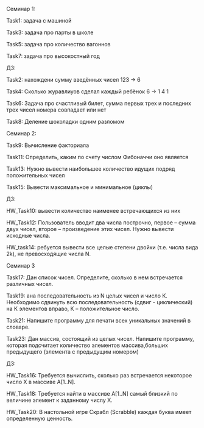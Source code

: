 Семинар 1:

Task1: задача с машиной

Task3: задача про парты в школе

Task5: задача про количество вагоннов

Task7: задача про высокостный год

ДЗ:

Task2: нахождени сумму введённых чисел 123 -> 6

Task4: Сколько журавлиуов сделал каждый ребёнок 6 -> 1 4 1

Task6: Задача про счастливый билет, сумма первых трех и последних трех чисел номера совпадает или нет

Task8: Деление шоколадки одним разломом

Семинар 2:

Task9: Вычисление факториала

Task11: Определить, каким по счету числом Фибоначчи оно является

Task13: Нужно вывести наибольшее количество идущих подряд положительных чисел

Task15: Вывести максимальное и минимальное (циклы)

ДЗ:

HW_Task10: вывести количество наименее встречающихся из них

HW_Task12: Пользователь вводит два числа построчно, первое – сумма двух чисел, второе – произведение этих чисел. Нужно вывести исходные числа.

HW_task14: ребуется вывести все целые степени двойки (т.е. числа вида 2k), не превосходящие числа N.

Семинар 3

Task17: Дан список чисел. Определите, сколько в нем встречается различных чисел.

Task19: ана последовательность из N целых чисел и число K. Необходимо сдвинуть всю последовательность (сдвиг - циклический) на K элементов вправо, K – положительное число.

Task21: Напишите программу для печати всех уникальных значений в словаре.

Task23: Дан массив, состоящий из целых чисел. Напишите программу, которая подсчитает количество элементов массива,больших предыдущего (элемента с предыдущим номером)

ДЗ:

HW_Task16: Требуется вычислить, сколько раз встречается некоторое число X в массиве A[1..N].

HW_Task18: Требуется найти в массиве A[1..N] самый близкий по величине элемент к заданному числу X.

HW_Task20: В настольной игре Скрабл (Scrabble) каждая буква имеет определенную ценность.